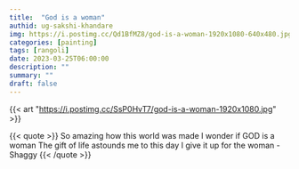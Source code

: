 ```yaml
---
title:  "God is a woman"
authid: ug-sakshi-khandare
img: https://i.postimg.cc/Qd1BfMZ8/god-is-a-woman-1920x1080-640x480.jpg
categories: [painting]
tags: [rangoli]
date: 2023-03-25T06:00:00
description: ""
summary: ""
draft: false
---
```


{{< art "https://i.postimg.cc/SsP0HvT7/god-is-a-woman-1920x1080.jpg" >}}

{{< quote >}}
So amazing how this world was made
I wonder if GOD is a woman
The gift of life astounds me to this day
I give it up for the woman
-Shaggy
{{< /quote >}}
